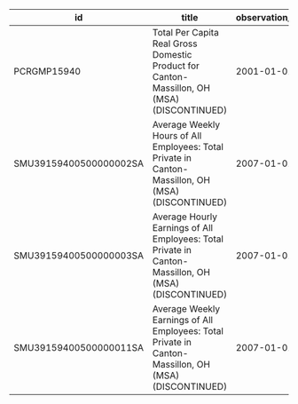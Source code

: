 | id                     | title                                                                                                | observation_start   | observation_end   |
|------------------------|------------------------------------------------------------------------------------------------------|---------------------|-------------------|
| PCRGMP15940            | Total Per Capita Real Gross Domestic Product for Canton-Massillon, OH (MSA) (DISCONTINUED)           | 2001-01-01          | 2017-01-01        |
| SMU39159400500000002SA | Average Weekly Hours of All Employees: Total Private in Canton-Massillon, OH (MSA) (DISCONTINUED)    | 2007-01-01          | 2022-03-01        |
| SMU39159400500000003SA | Average Hourly Earnings of All Employees: Total Private in Canton-Massillon, OH (MSA) (DISCONTINUED) | 2007-01-01          | 2022-03-01        |
| SMU39159400500000011SA | Average Weekly Earnings of All Employees: Total Private in Canton-Massillon, OH (MSA) (DISCONTINUED) | 2007-01-01          | 2022-03-01        |